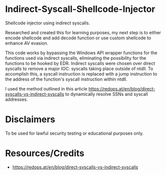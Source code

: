 # Indirect-Syscall-Shellcode-Injector
Shellcode injector using indirect syscalls.

Researched and created this for learning purposes, my next step is to either encode shellcode and add decode function or use custom shellcode to enhance AV evasion.

This code works by bypassing the Windows API wrapper functions for the functions used via indirect syscalls, eliminating the possibility for the functions to be hooked by EDR. Indirect syscalls were chosen over direct syscalls to remove a major IOC: syscalls taking place outside of ntdll. To accomplish this, a syscall instruction is replaced with a jump instruction to the address of the function's syscall instruction within ntdll.

I used the method outlined in this article https://redops.at/en/blog/direct-syscalls-vs-indirect-syscalls to dynamically resolve SSNs and syscall addresses.

# Disclaimers 
To be used for lawful security testing or educational purposes only.

# Resources/Credits
- https://redops.at/en/blog/direct-syscalls-vs-indirect-syscalls
